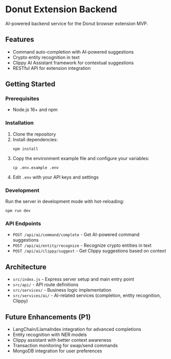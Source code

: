 # Donut Extension Backend

AI-powered backend service for the Donut browser extension MVP.

## Features

- Command auto-completion with AI-powered suggestions
- Crypto entity recognition in text
- Clippy AI Assistant framework for contextual suggestions
- RESTful API for extension integration

## Getting Started

### Prerequisites

- Node.js 16+ and npm

### Installation

1. Clone the repository
2. Install dependencies:
   ```
   npm install
   ```
3. Copy the environment example file and configure your variables:
   ```
   cp .env.example .env
   ```
4. Edit `.env` with your API keys and settings

### Development

Run the server in development mode with hot-reloading:

```
npm run dev
```

### API Endpoints

- `POST /api/ai/command/complete` - Get AI-powered command suggestions
- `POST /api/ai/entity/recognize` - Recognize crypto entities in text
- `POST /api/ai/clippy/suggest` - Get Clippy suggestions based on context

## Architecture

- `src/index.js` - Express server setup and main entry point
- `src/api/` - API route definitions
- `src/services/` - Business logic implementation
- `src/services/ai/` - AI-related services (completion, entity recognition, Clippy)

## Future Enhancements (P1)

- LangChain/LlamaIndex integration for advanced completions
- Entity recognition with NER models 
- Clippy assistant with better context awareness
- Transaction monitoring for swap/send commands
- MongoDB integration for user preferences